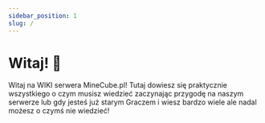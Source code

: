 ```yaml
---
sidebar_position: 1
slug: /
---
```


# Witaj! 👋

Witaj na WIKI serwera MineCube.pl! Tutaj dowiesz się praktycznie wszystkiego o czym musisz wiedzieć zaczynając przygodę na naszym serwerze lub gdy jesteś już starym Graczem i wiesz bardzo wiele ale nadal możesz o czymś nie wiedzieć!
